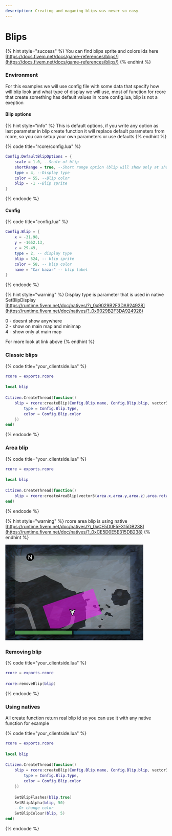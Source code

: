 ```yaml
---
description: Creating and maganing blips was never so easy
---
```


# Blips

{% hint style="success" %}
You can find blips sprite and colors ids here [https://docs.fivem.net/docs/game-references/blips/](https://docs.fivem.net/docs/game-references/blips/)
{% endhint %}

### Environment

For this examples we will use config file with some data that specify how will blip look and what type of display we will use, most of function for rcore that create something has default values in rcore config.lua, blip is not a exeption

#### Blip options

{% hint style="info" %}
This is default options, if you write any option as last parameter in blip create function it will replace default parameters from rcore, so you can setup your own parameters or use defaults
{% endhint %}

{% code title="rcore/config.lua" %}
```lua
Config.DefaultBlipOptions = {
    scale = 1.0, --Scale of blip
    shortRange = true, --Short range option (blip will show only at short range)
    type = 4, --Display type 
    color = 55, --Blip color
    blip = -1 --Blip sprite
}
```
{% endcode %}

#### Config

{% code title="config.lua" %}
```lua
Config.Blip = {
    x = -31.98,
    y = -1652.13,
    z = 29.49,
    type = 2, -- display type
    blip = 524, -- blip sprite
    color = 58, -- blip color
    name = "Car bazar" -- blip label
}
```
{% endcode %}

{% hint style="warning" %}
Display type is parameter that is used in native SetBlipDisplay  
[https://runtime.fivem.net/doc/natives/?\_0x9029B2F3DA924928](https://runtime.fivem.net/doc/natives/?_0x9029B2F3DA924928)  
  
0 - doesnt show anywhere  
2 - show on main map and minimap  
4 - show only at main map   
  
For more look at link above
{% endhint %}

### Classic blips

{% code title="your\_clientside.lua" %}
```lua
rcore = exports.rcore

local blip

Citizen.CreateThread(function()
    blip = rcore:createBlip(Config.Blip.name, Config.Blip.blip, vector3(Config.Blip.x, Config.Blip.y, Config.Blip.z), {
        type = Config.Blip.type,
        color = Config.Blip.color
    })
end)
```
{% endcode %}

### Area blip

{% code title="your\_clientside.lua" %}
```lua
rcore = exports.rcore

local blip

Citizen.CreateThread(function() 
    blip = rcore:createAreaBlip(vector3(area.x,area.y,area.z),area.rotation,area.width,area.height)
end)
```
{% endcode %}

{% hint style="warning" %}
rcore area blip is using native [https://runtime.fivem.net/doc/natives/?\_0xCE5D0E5E315DB238](https://runtime.fivem.net/doc/natives/?_0xCE5D0E5E315DB238)
{% endhint %}

![Area blip, image from native documentation link above](.gitbook/assets/pdcjig.png)

### Removing blip

{% code title="your\_clientside.lua" %}
```lua
rcore = exports.rcore

rcore:removeBlip(blip)
```
{% endcode %}

### Using natives

All create function return real blip id so you can use it with any native function for example

{% code title="your\_clientside.lua" %}
```lua
rcore = exports.rcore

local blip

Citizen.CreateThread(function()
    blip = rcore:createBlip(Config.Blip.name, Config.Blip.blip, vector3(Config.Blip.x, Config.Blip.y, Config.Blip.z), {
        type = Config.Blip.type,
        color = Config.Blip.color
    })
    
    SetBlipFlashes(blip,true)
    SetBlipAlpha(blip, 50)
    --Or change color
    SetBlipColour(blip, 5)
end)
```
{% endcode %}



